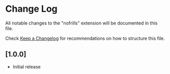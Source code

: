# Change Log

All notable changes to the "nofrills" extension will be documented in this file.

Check [Keep a Changelog](http://keepachangelog.com/) for recommendations on how to structure this file.

## [1.0.0]

- Initial release
